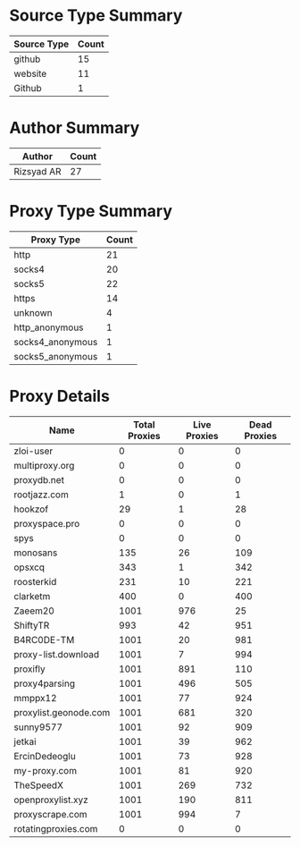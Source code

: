# Source Type Summary

| Source Type | Count |
|-------------|-------|
| github | 15 |
| website | 11 |
| Github | 1 |


# Author Summary

| Author | Count |
|--------|-------|
| Rizsyad AR | 27 |


# Proxy Type Summary

| Proxy Type | Count |
|------------|-------|
| http | 21 |
| socks4 | 20 |
| socks5 | 22 |
| https | 14 |
| unknown | 4 |
| http_anonymous | 1 |
| socks4_anonymous | 1 |
| socks5_anonymous | 1 |


# Proxy Details

| Name | Total Proxies | Live Proxies | Dead Proxies |
|------|---------------|--------------|---------------|
| zloi-user | 0 | 0 | 0 |
| multiproxy.org | 0 | 0 | 0 |
| proxydb.net | 0 | 0 | 0 |
| rootjazz.com | 1 | 0 | 1 |
| hookzof | 29 | 1 | 28 |
| proxyspace.pro | 0 | 0 | 0 |
| spys | 0 | 0 | 0 |
| monosans | 135 | 26 | 109 |
| opsxcq | 343 | 1 | 342 |
| roosterkid | 231 | 10 | 221 |
| clarketm | 400 | 0 | 400 |
| Zaeem20 | 1001 | 976 | 25 |
| ShiftyTR | 993 | 42 | 951 |
| B4RC0DE-TM | 1001 | 20 | 981 |
| proxy-list.download | 1001 | 7 | 994 |
| proxifly | 1001 | 891 | 110 |
| proxy4parsing | 1001 | 496 | 505 |
| mmppx12 | 1001 | 77 | 924 |
| proxylist.geonode.com | 1001 | 681 | 320 |
| sunny9577 | 1001 | 92 | 909 |
| jetkai | 1001 | 39 | 962 |
| ErcinDedeoglu | 1001 | 73 | 928 |
| my-proxy.com | 1001 | 81 | 920 |
| TheSpeedX | 1001 | 269 | 732 |
| openproxylist.xyz | 1001 | 190 | 811 |
| proxyscrape.com | 1001 | 994 | 7 |
| rotatingproxies.com | 0 | 0 | 0 |
